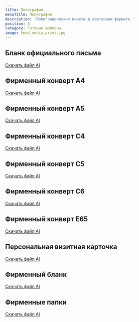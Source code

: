 ```yaml
---
title: Полиграфия
menuTitle: Полиграфия
description: 'Полиграфические макеты в векторном формате.'
position: 8
category: Готовые шаблоны
image: head_media_print.jpg
---
```


## Бланк официального письма

<nuxt-img src="/media/1_blank.jpg" preset="preview"></nuxt-img>

<file-download><a href="/download/media/paper.ai">Скачать файл AI</a></file-download>

## Фирменный конверт A4

<nuxt-img src="/media/2_envelope_a4.jpg" preset="preview"></nuxt-img>

<file-download><a href="/download/media/envelope_a4.ai">Скачать файл AI</a></file-download>

## Фирменный конверт A5

<nuxt-img src="/media/3_envelope_a5.jpg" preset="preview"></nuxt-img>

<file-download><a href="/download/media/envelope_a5.ai">Скачать файл AI</a></file-download>

## Фирменный конверт C4

<nuxt-img src="/media/4_envelope_c4.jpg" preset="preview"></nuxt-img>

<file-download><a href="/download/media/envelope_c4.ai">Скачать файл AI</a></file-download>

## Фирменный конверт C5

<nuxt-img src="/media/5_envelope_c5.jpg" preset="preview"></nuxt-img>

<file-download><a href="/download/media/envelope_c5.ai">Скачать файл AI</a></file-download>

## Фирменный конверт C6

<nuxt-img src="/media/6_envelope_c6.jpg" preset="preview"></nuxt-img>

<file-download><a href="/download/media/envelope_c6.ai">Скачать файл AI</a></file-download>

## Фирменный конверт E65

<nuxt-img src="/media/7_envelope_e65.jpg" preset="preview"></nuxt-img>

<file-download><a href="/download/media/envelope_e65.ai">Скачать файл AI</a></file-download>

## Персональная визитная карточка

<nuxt-img src="/media/8_business_card.jpg" preset="preview"></nuxt-img>

<file-download><a href="/download/media/paper.ai">Скачать файл AI</a></file-download>

## Фирменный бланк

<nuxt-img src="/media/9_paper.jpg" preset="preview"></nuxt-img>

<file-download><a href="/download/media/paper.ai">Скачать файл AI</a></file-download>

## Фирменные папки

<nuxt-img src="/media/10_folder.jpg" preset="preview"></nuxt-img>

<file-download><a href="/download/media/folder_220x305.ai">Скачать файл AI</a></file-download>

<!-- ## Бейдж персональный

## Блокнот -->